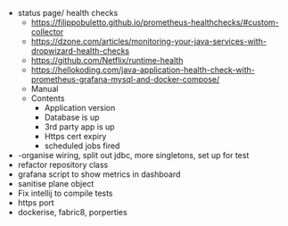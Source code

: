 - status page/ health checks
    - https://filippobuletto.github.io/prometheus-healthchecks/#custom-collector
    - https://dzone.com/articles/monitoring-your-java-services-with-dropwizard-health-checks
    - https://github.com/Netflix/runtime-health
    - https://hellokoding.com/java-application-health-check-with-prometheus-grafana-mysql-and-docker-compose/
    - Manual
    - Contents
        - Application version
        - Database is up
        - 3rd party app is up
        - Https cert expiry
        - scheduled jobs fired
- -organise wiring, split out jdbc, more singletons, set up for test
- refactor repository class
- grafana script to show metrics in dashboard
- sanitise plane object
- Fix intellij to compile tests
- https port
- dockerise, fabric8, porperties
